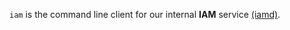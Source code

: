 `iam` is the command line client for our internal **IAM** service [(iamd)](https://github.com/mobingilabs/ouchan/tree/master/cloudrun/iamd).
